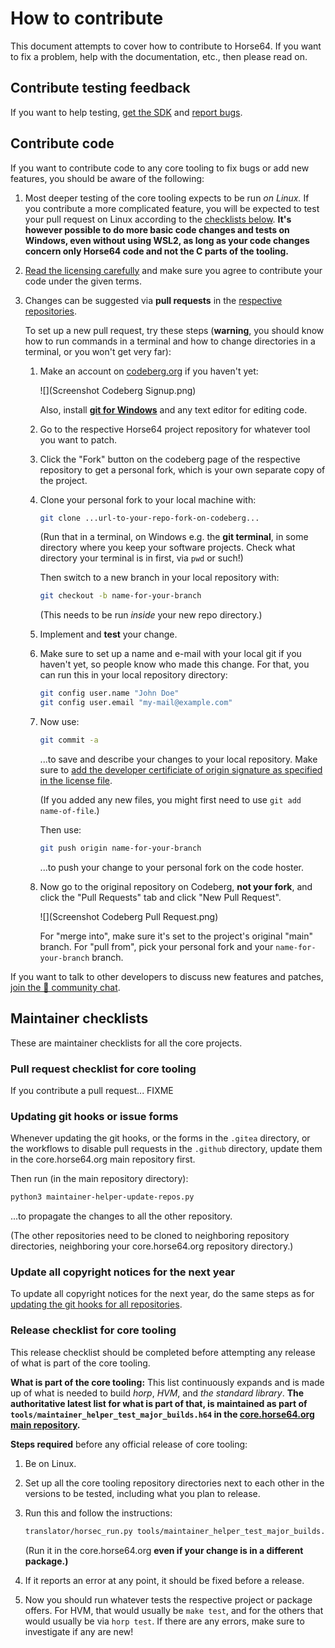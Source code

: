 
How to contribute
=================

This document attempts to cover how to contribute
to Horse64. If you want to fix a problem, help with
the documentation, etc., then please read on.


Contribute testing feedback
---------------------------

If you want to help testing, [get the SDK](
/docs/Resources.md#sdk) and [report bugs](
report-bugs).


Contribute code
---------------

If you want to contribute code to any core tooling to
fix bugs or add new features, you should be aware of the
following:

1. Most deeper testing of the core tooling expects to be
   run *on Linux.* If you contribute a more complicated
   feature, you will be expected to test your pull request
   on Linux according to the [checklists below](
   #maintainer-checklists). **It's however possible to do
   more basic code changes and tests on Windows,
   even without using WSL2, as long as your code changes
   concern only Horse64 code and not the C parts of the
   tooling.**

2. [Read the licensing carefully](/docs/Resources.md#license)
   and make sure you agree to contribute your code under
   the given terms.

3. Changes can be suggested via **pull requests** in the
   [respective repositories](/docs/Resources.md).

   To set up a new pull request, try these steps (**warning**,
   you should know how to run commands in a terminal and
   how to change directories in a terminal, or you won't get
   very far):

   1. Make an account on [codeberg.org](
      https://codeberg.org/) if you haven't yet:

      ![](Screenshot Codeberg Signup.png)

      Also, install [**git for Windows**](
      https://git-scm.com/download/win) and any text
      editor for editing code.

   2. Go to the respective Horse64 project repository for
      whatever tool you want to patch.

   3. Click the "Fork" button on the codeberg page
      of the respective repository to get a personal
      fork, which is your own separate copy of the project.

   4. Clone your personal fork to your local machine with:

      ```bash
      git clone ...url-to-your-repo-fork-on-codeberg...
      ```

      (Run that in a terminal, on Windows
      e.g. the **git terminal**, in some directory where
      you keep your software projects. Check what directory
      your terminal is in first, via `pwd` or such!)

      Then switch to a new branch in your local repository
      with:

      ```bash
      git checkout -b name-for-your-branch
      ```

      (This needs to be run *inside* your new repo
      directory.)

   5. Implement and **test** your change.

   6. Make sure to set up a name and e-mail with your
      local git if you haven't yet, so people know who
      made this change. For that, you can run this in
      your local repository directory:

      ```bash
      git config user.name "John Doe"
      git config user.email "my-mail@example.com"
      ```

   7. Now use:

      ```bash
      git commit -a
      ```
      ...to save and describe your changes
      to your local repository. Make sure to
      [add the developer certificiate of origin
      signature as specified in the license file](
      /docs/Resources.md#license).

      (If you added any new files, you might first
      need to use `git add name-of-file`.)

      Then use:

      ```bash
      git push origin name-for-your-branch
      ```
      ...to push your change to your personal fork on
      the code hoster.

   8. Now go to the original repository on Codeberg, **not
      your fork**, and click the "Pull Requests" tab and
      click "New Pull Request".

      ![](Screenshot Codeberg Pull Request.png)

      For "merge into", make
      sure it's set to the project's original "main" branch.
      For "pull from", pick your personal fork and your
      `name-for-your-branch` branch.

If you want to talk to other developers to discuss new
features and patches, [join the 💬 community chat](
https://horse64.org/chat).


Maintainer checklists
---------------------

These are maintainer checklists for all the core projects.

### Pull request checklist for core tooling

If you contribute a pull request... FIXME

### Updating git hooks or issue forms

Whenever updating the git hooks, or the forms in the `.gitea`
directory, or the workflows to disable pull requests in the
`.github` directory, update them in the core.horse64.org main
repository first.

Then run (in the main repository directory):
```bash
python3 maintainer-helper-update-repos.py
```
...to propagate the changes to all the other repository.

(The other repositories need to be cloned to neighboring
repository directories, neighboring your core.horse64.org
repository directory.)

### Update all copyright notices for the next year

To update all copyright notices for the next year,
do the same steps as for [updating the git hooks for
all repositories](#updating-git-hooks-or-issue-forms).

### Release checklist for core tooling

This release checklist should be completed before attempting
any release of what is part of the core tooling.

**What is part of the core tooling:** This list continuously
expands and is made up of what is needed to build *horp*,
*HVM*, and *the standard library*. **The authoritative latest
list for what is part of that, is maintained as part of
`tools/maintainer_helper_test_major_builds.h64` in
the [core.horse64.org main repository](
/docs/Resources.md#standard-library).**

**Steps required** before any official release of core tooling:

1. Be on Linux.

2. Set up all the core tooling repository directories next to
   each other in the versions to be tested, including what
   you plan to release.

3. Run this and follow the instructions:

   ```bash
   translator/horsec_run.py tools/maintainer_helper_test_major_builds.h64
   ```

   (Run it in the core.horse64.org **even if your change is in a
   different package.)**

4. If it reports an error at any point, it should be fixed
   before a release.

5. Now you should run whatever tests the respective
   project or package offers. For HVM, that would usually be
   `make test`, and for the others that would usually be via
   `horp test`. If there are any errors, make sure to investigate
   if any are new!

